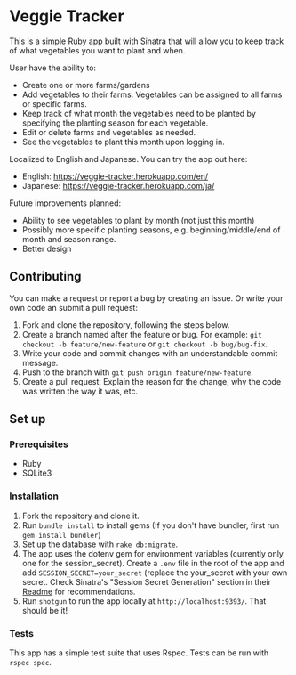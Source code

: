 # Veggie Tracker

This is a simple Ruby app built with Sinatra that will allow you to keep track of what vegetables you want to plant and when.

User have the ability to:
- Create one or more farms/gardens
- Add vegetables to their farms. Vegetables can be assigned to all farms or specific farms.
- Keep track of what month the vegetables need to be planted by specifying the planting season for each vegetable.
- Edit or delete farms and vegetables as needed.
- See the vegetables to plant this month upon logging in.

Localized to English and Japanese. You can try the app out here:
 - English: https://veggie-tracker.herokuapp.com/en/
 - Japanese: https://veggie-tracker.herokuapp.com/ja/
 
 Future improvements planned:
 - Ability to see vegetables to plant by month (not just this month)
 - Possibly more specific planting seasons, e.g. beginning/middle/end of month and season range.
 - Better design


## Contributing

You can make a request or report a bug by creating an issue. Or write your own code an submit a pull request:

1. Fork and clone the repository, following the steps below.
2. Create a branch named after the feature or bug. For example: `git checkout -b feature/new-feature` or `git checkout -b bug/bug-fix`.
3. Write your code and commit changes with an understandable commit message.
4. Push to the branch with `git push origin feature/new-feature`.
5. Create a pull request: Explain the reason for the change, why the code was written the way it was, etc.

## Set up

### Prerequisites

- Ruby
- SQLite3

### Installation

1. Fork the repository and clone it.
2. Run `bundle install` to install gems (If you don't have bundler, first run `gem install bundler`)
3. Set up the database with `rake db:migrate`.
4. The app uses the dotenv gem for environment variables (currently only one for the session_secret). Create a `.env` file in the root of the app and add `SESSION_SECRET=your_secret` (replace the your_secret with your own secret. Check Sinatra's "Session Secret Generation" section in their [Readme](http://sinatrarb.com/intro.html) for recommendations.
5. Run `shotgun` to run the app locally at `http://localhost:9393/`. That should be it!

### Tests

This app has a simple test suite that uses Rspec. Tests can be run with `rspec spec`.

